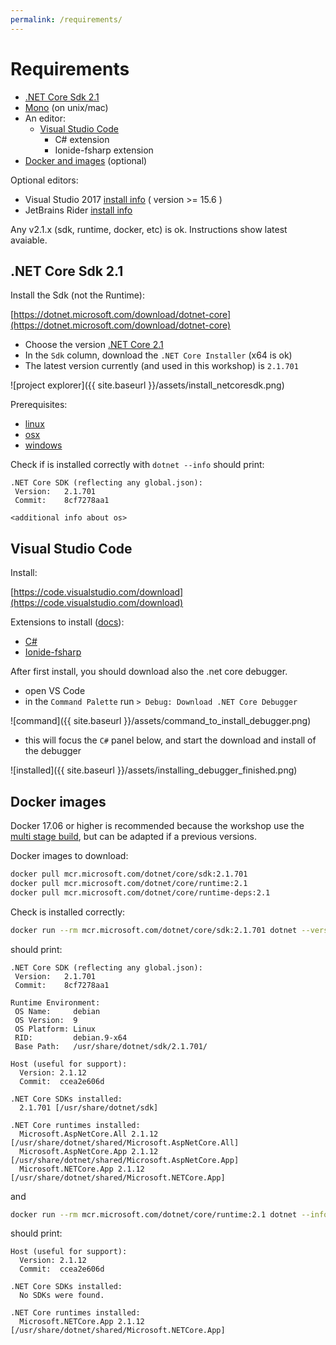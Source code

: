 ```yaml
---
permalink: /requirements/
---
```


# Requirements

- [.NET Core Sdk 2.1](#dotnetsdk)
- [Mono](#mono) (on unix/mac)
- An editor:
  - [Visual Studio Code](#vscode)
    - C# extension
    - Ionide-fsharp extension
- [Docker and images](#docker) (optional)

Optional editors:

- Visual Studio 2017 [install info](https://docs.microsoft.com/en-us/dotnet/fsharp/get-started/get-started-visual-studio#installing-f) ( version >= 15.6 )
- JetBrains Rider [install info](https://www.jetbrains.com/rider/)


Any v2.1.x (sdk, runtime, docker, etc) is ok. Instructions show latest avaiable.

<a name="dotnetsdk"></a>
## .NET Core Sdk 2.1

Install the Sdk (not the Runtime):

[https://dotnet.microsoft.com/download/dotnet-core](https://dotnet.microsoft.com/download/dotnet-core)


- Choose the version [.NET Core 2.1](https://dotnet.microsoft.com/download/dotnet-core/2.1)
- In the `Sdk` column, download the `.NET Core Installer` (x64 is ok)
- The latest version currently (and used in this workshop) is `2.1.701`

![project explorer]({{ site.baseurl }}/assets/install_netcoresdk.png)

Prerequisites:

- [linux](https://docs.microsoft.com/en-us/dotnet/core/linux-prerequisites?tabs=netcore2x)
- [osx](https://docs.microsoft.com/en-us/dotnet/core/macos-prerequisites)
- [windows](https://docs.microsoft.com/en-us/dotnet/core/windows-prerequisites?tabs=netcore2x)

Check if is installed correctly with `dotnet --info` should print:

```
.NET Core SDK (reflecting any global.json):
 Version:   2.1.701
 Commit:    8cf7278aa1

<additional info about os>
```

<a name="vscode"></a>
## Visual Studio Code

Install:

[https://code.visualstudio.com/download](https://code.visualstudio.com/download)

Extensions to install ([docs](https://code.visualstudio.com/docs/editor/extension-gallery)):

- [C#](https://marketplace.visualstudio.com/items?itemName=ms-vscode.csharp)
- [Ionide-fsharp](https://marketplace.visualstudio.com/items?itemName=Ionide.Ionide-fsharp)

After first install, you should download also the .net core debugger.

- open VS Code
- in the `Command Palette` run `> Debug: Download .NET Core Debugger`

![command]({{ site.baseurl }}/assets/command_to_install_debugger.png)

- this will focus the `C#` panel below, and start the download and install of the debugger

![installed]({{ site.baseurl }}/assets/installing_debugger_finished.png)

<a name="docker"></a>
## Docker images

Docker 17.06 or higher is recommended because the workshop use the [multi stage build](https://docs.docker.com/engine/userguide/eng-image/multistage-build/), but can be adapted if a previous versions.

Docker images to download:

```bash
docker pull mcr.microsoft.com/dotnet/core/sdk:2.1.701
docker pull mcr.microsoft.com/dotnet/core/runtime:2.1
docker pull mcr.microsoft.com/dotnet/core/runtime-deps:2.1
```

Check is installed correctly:

```bash
docker run --rm mcr.microsoft.com/dotnet/core/sdk:2.1.701 dotnet --version
```

should print:

```
.NET Core SDK (reflecting any global.json):
 Version:   2.1.701
 Commit:    8cf7278aa1

Runtime Environment:
 OS Name:     debian
 OS Version:  9
 OS Platform: Linux
 RID:         debian.9-x64
 Base Path:   /usr/share/dotnet/sdk/2.1.701/

Host (useful for support):
  Version: 2.1.12
  Commit:  ccea2e606d

.NET Core SDKs installed:
  2.1.701 [/usr/share/dotnet/sdk]

.NET Core runtimes installed:
  Microsoft.AspNetCore.All 2.1.12 [/usr/share/dotnet/shared/Microsoft.AspNetCore.All]
  Microsoft.AspNetCore.App 2.1.12 [/usr/share/dotnet/shared/Microsoft.AspNetCore.App]
  Microsoft.NETCore.App 2.1.12 [/usr/share/dotnet/shared/Microsoft.NETCore.App]
```

and

```bash
docker run --rm mcr.microsoft.com/dotnet/core/runtime:2.1 dotnet --info
```

should print:

```
Host (useful for support):
  Version: 2.1.12
  Commit:  ccea2e606d

.NET Core SDKs installed:
  No SDKs were found.

.NET Core runtimes installed:
  Microsoft.NETCore.App 2.1.12 [/usr/share/dotnet/shared/Microsoft.NETCore.App]
```

